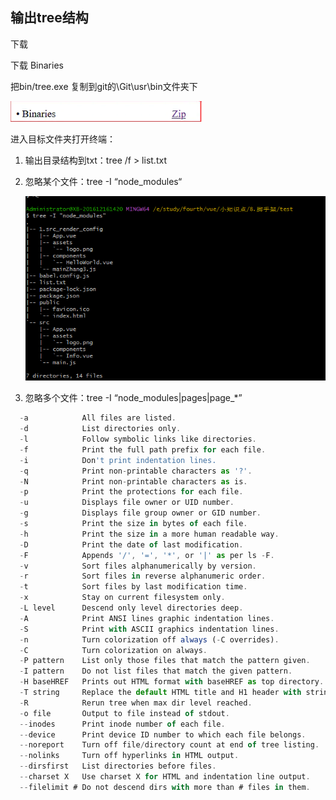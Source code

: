 ## 输出tree结构

下载 

[](http://gnuwin32.sourceforge.net/packages/tree.htm) 下载 Binaries

把bin/tree.exe 复制到git的\Git\usr\bin文件夹下

![1650533328912](生成tree结构.assets/1650533328912.png)

进入目标文件夹打开终端：

1. 输出目录结构到txt：tree /f > list.txt

2. 忽略某个文件：tree -I “node_modules“

   ![1650534663264](生成tree结构.assets/1650534663264.png)

3. 忽略多个文件：tree -I “node_modules|pages|page_*”







```js
  -a            All files are listed.
  -d            List directories only.
  -l            Follow symbolic links like directories.
  -f            Print the full path prefix for each file.
  -i            Don't print indentation lines.
  -q            Print non-printable characters as '?'.
  -N            Print non-printable characters as is.
  -p            Print the protections for each file.
  -u            Displays file owner or UID number.
  -g            Displays file group owner or GID number.
  -s            Print the size in bytes of each file.
  -h            Print the size in a more human readable way.
  -D            Print the date of last modification.
  -F            Appends '/', '=', '*', or '|' as per ls -F.
  -v            Sort files alphanumerically by version.
  -r            Sort files in reverse alphanumeric order.
  -t            Sort files by last modification time.
  -x            Stay on current filesystem only.
  -L level      Descend only level directories deep.
  -A            Print ANSI lines graphic indentation lines.
  -S            Print with ASCII graphics indentation lines.
  -n            Turn colorization off always (-C overrides).
  -C            Turn colorization on always.
  -P pattern    List only those files that match the pattern given.
  -I pattern    Do not list files that match the given pattern.
  -H baseHREF   Prints out HTML format with baseHREF as top directory.
  -T string     Replace the default HTML title and H1 header with string.
  -R            Rerun tree when max dir level reached.
  -o file       Output to file instead of stdout.
  --inodes      Print inode number of each file.
  --device      Print device ID number to which each file belongs.
  --noreport    Turn off file/directory count at end of tree listing.
  --nolinks     Turn off hyperlinks in HTML output.
  --dirsfirst   List directories before files.
  --charset X   Use charset X for HTML and indentation line output.
  --filelimit # Do not descend dirs with more than # files in them.

```

